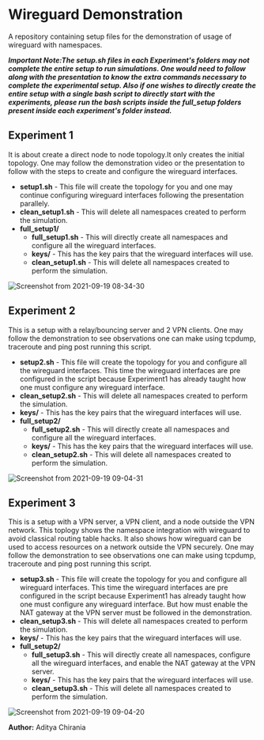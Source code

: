 # Wireguard Demonstration
A repository containing setup files for the demonstration of usage of wireguard with namespaces. 

***Important Note:The setup.sh files in each Experiment's folders may not complete the entire setup to run simulations. One would need to follow along with the presentation to know the extra commands necessary to complete the experimental setup. Also if one wishes to directly create the entire setup with a single bash script to directly start with the experiments, please run the bash scripts inside the full_setup folders present inside each experiment's folder instead.***

## Experiment 1

It is about create a direct node to node topology.It only creates the initial topology. One may follow the demonstration video or the presentation to follow with the steps to create and configure the wireguard interfaces.
-  **setup1.sh** - This file will create the topology for you and one may continue configuring wireguard interfaces following the presentation parallely. 
-  **clean_setup1.sh** - This will delete all namespaces created to perform the simulation. 
-  **full_setup1/** 
    - **full_setup1.sh** - This will directly create all namespaces and configure all the wireguard interfaces.
    - **keys/** - This has the key pairs that the wireguard interfaces will use.
    - **clean_setup1.sh** - This will delete all namespaces created to perform the simulation. 

![Screenshot from 2021-09-19 08-34-30](https://user-images.githubusercontent.com/52464668/133916029-c4cfb561-e7ca-4db1-b619-81c7f80a5bff.png)

## Experiment 2

This is a setup with a relay/bouncing server and 2 VPN clients.  One may follow the demonstration to see observations one can make using tcpdump, traceroute and ping post running this script. 

-  **setup2.sh** - This file will create the topology for you and configure all the wireguard interfaces. This time the wireguard interfaces are pre configured in the script because Experiment1 has already taught how one must configure any wireguard interface. 
-  **clean_setup2.sh** - This will delete all namespaces created to perform the simulation. 
-  **keys/** - This has the key pairs that the wireguard interfaces will use.
-  **full_setup2/** 
    - **full_setup2.sh** - This will directly create all namespaces and configure all the wireguard interfaces.
    - **keys/** - This has the key pairs that the wireguard interfaces will use.
    - **clean_setup2.sh** - This will delete all namespaces created to perform the simulation. 

![Screenshot from 2021-09-19 09-04-31](https://user-images.githubusercontent.com/52464668/133916008-246d1153-c770-46cf-aad2-79f98355f4a0.png)


## Experiment 3

This is a setup with a VPN server, a VPN client, and a node outside the VPN network. This toplogy shows the namespace integration with wireguard to avoid classical routing table hacks. It also shows how wireguard can be used to access resources on a network outside the VPN securely. One may follow the demonstration to see observations one can make using tcpdump, traceroute and ping post running this script. 

-  **setup3.sh** - This file will create the topology for you and configure all wireguard interfaces. This time the wireguard interfaces are pre configured in the script because Experiment1 has already taught how one must configure any wireguard interface. But how must enable the NAT gateway at the VPN server must be followed in the demonstration.  
-  **clean_setup3.sh** - This will delete all namespaces created to perform the simulation. 
-  **keys/** - This has the key pairs that the wireguard interfaces will use.
-  **full_setup2/** 
    - **full_setup3.sh** - This will directly create all namespaces, configure all the wireguard interfaces, and enable the NAT gateway at the VPN server. 
    - **keys/** - This has the key pairs that the wireguard interfaces will use.
    - **clean_setup3.sh** - This will delete all namespaces created to perform the simulation. 

![Screenshot from 2021-09-19 09-04-20](https://user-images.githubusercontent.com/52464668/133916039-2beaecb2-6ae9-4a30-926d-1806ef64bf29.png)

**Author:** 
Aditya Chirania
